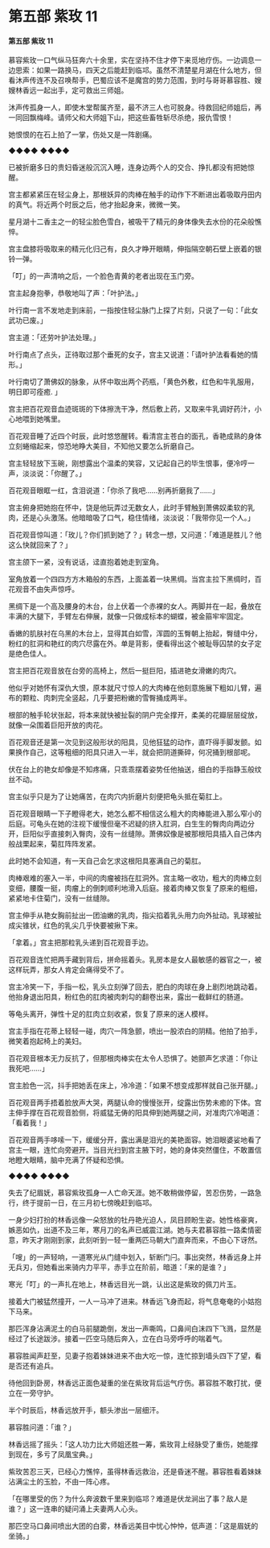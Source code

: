 # 第五部 紫玫 11

#### 第五部 紫玫 11

慕容紫玫一口气纵马狂奔六十余里，实在坚持不住才停下来觅地疗伤。一边调息一边思索：如果一路换马，四天之后能赶到临邛。虽然不清楚星月湖在什么地方，但看沐声传连不及召唤帮手，巴蜀应该不是魔宫的势力范围，到时与哥哥慕容胜、嫂嫂林香远一起出手，定可救出三师姐。

沐声传孤身一人，即使木堂帮属齐至，最不济三人也可脱身。待救回纪师姐后，再一同回飘梅峰。请师父和大师姐下山，把这些畜牲斩尽杀绝，报仇雪恨！

她恨恨的在石上拍了一掌，伤处又是一阵剧痛。

◆◆◆◆ ◆◆◆◆

已被折磨多日的贵妇昏迷般沉沉入睡，连身边两个人的交合、挣扎都没有把她惊醒。

宫主都紧紧压在轻尘身上，那根妖异的肉棒在触手的动作下不断进出着吸取丹田内的真气。将近两个时辰之后，他才抬起身来，微微一笑。

星月湖十二香主之一的轻尘脸色雪白，被吸干了精元的身体像失去水份的花朵般憔悴。

宫主盘膝将吸取来的精元化归己有，良久才睁开眼睛，伸指隔空朝石壁上嵌着的银铃一弹。

「叮」的一声清响之后，一个脸色青黄的老者出现在玉门旁。

宫主起身抱拳，恭敬地叫了声：「叶护法。」

叶行南一言不发地走到床前，一指按住轻尘脉门上探了片刻，只说了一句：「此女武功已废。」

宫主道：「还劳叶护法处理。」

叶行南点了点头，正待取过那个垂死的女子，宫主又说道：「请叶护法看看她的情形。」

叶行南切了萧佛奴的脉象，从怀中取出两个药瓶，「黄色外敷，红色和牛乳服用，明日即可痊癒. 」

宫主把百花观音血迹斑斑的下体擦洗干净，然后敷上药，又取来牛乳调好药汁，小心地喂到她嘴里。

百花观音睡了近四个时辰，此时悠悠醒转。看清宫主苍白的面孔，香艳成熟的身体立刻蜷缩起来，惊恐地睁大美目，不知他又要怎么折磨自己。

宫主轻轻放下玉碗，刚想露出个温柔的笑容，又记起自己的毕生恨事，便冷哼一声，淡淡说：「你醒了。」

百花观音眼眶一红，含泪说道：「你杀了我吧……别再折磨我了……」

宫主俯身把她抱在怀中，饶是他玩弄过无数女人，此时手臂触到萧佛奴柔软的乳肉，还是心头激荡。他暗暗吸了口气，稳住情绪，淡淡说：「我带你见一个人。」

百花观音惊叫道：「玫儿？你们抓到她了？」转念一想，又问道：「难道是胜儿？他这么快就回来了？」

宫主颌下一紧，没有说话，迳直抱着她走到室角。

室角放着一个四四方方木箱般的东西，上面盖着一块黑绸。当宫主拉下黑绸时，百花观音不由失声惊呼。

黑绸下是一个高及腰身的木台，台上伏着一个赤裸的女人。两脚并在一起，叠放在丰满的大腿下，手臂左右伸展，就像一只做成标本的蝴蝶，被金箍牢牢固定。

香嫩的肌肤衬在乌黑的木台上，显得其白如雪，浑圆的玉臀朝上抬起，臀缝中分，粉红的肛洞和艳红的肉穴尽露在外。单是背影，便看得出这个被耻辱囚禁的女子定是绝色佳人。

宫主把百花观音放在台旁的高椅上，然后一挺巨阳，插进艳女滑嫩的肉穴。

他似乎对她怀有深仇大恨，原本就尺寸惊人的大肉棒在他刻意施展下粗如儿臂，遍布的颗粒、肉刺完全竖起，几乎要把粉嫩的雪臀捅成两半。

根部的触手轮状张起，将本来就快被扯裂的阴户完全撑开，柔美的花瓣层层绽放，就像一朵围着巨阳开放的肉花。

百花观音还是第一次见到这般形状的阳具，见他狂猛的动作，直吓得手脚发颤。如果换作自己，这等粗细的阳具只进入一半，就会把阴道撕碎，何况捅到根部呢。

伏在台上的艳女却像是不知疼痛，只乖乖摆着姿势任他抽送，细白的手指静玉般纹丝不动。

宫主似乎只是为了让她痛苦，在肉穴内折磨片刻便把龟头抵在菊肛上。

百花观音眼睛一下子瞪得老大，她怎么都不相信这么粗大的肉棒能进入那么窄小的后庭。可龟头在她的注视下缓慢但毫不迟疑的挤入肛洞，白生生的臀肉向两边分开，巨阳似乎直接刺入臀肉，没有一丝缝隙。萧佛奴像是被那根阳具插入自己体内般战栗起来，菊肛阵阵发紧。

此时她不会知道，有一天自己会乞求这根阳具塞满自己的菊肛。

肉棒艰难的塞入一半，中间的肉瘤被挡在肛洞外。宫主略一收功，粗大的肉棒立刻变细，腰腹一挺，肉瘤上的倒刺顺利地滑入后庭。接着肉棒又恢复了原来的粗细，紧紧地卡住菊门，没有一丝缝隙。

宫主伸手从艳女胸前扯出一团油嫩的乳肉，指尖掐着乳头用力向外扯动。乳球被扯成尖锥状，红色的乳尖几乎快要被揪下来。

「拿着。」宫主把那粒乳头递到百花观音手边。

百花观音连忙把两手藏到背后，拼命摇着头。乳房本是女人最敏感的器官之一，被这样玩弄，那女人肯定会痛得受不了。

宫主冷笑一下，手指一松，乳头立刻弹了回去，肥白的肉球在身上剧烈地跳动着。他抬身退出阳具，粉红色的肛肉被肉刺勾的翻卷出来，露出一截鲜红的肠道。

等龟头离开，弹性十足的肛肉立刻收紧，恢复了原来的迷人模样。

宫主手指在花蒂上轻轻一碰，肉穴一阵急颤，喷出一股浓白的阴精。他拍了拍手，微笑着抱起椅上的美妇。

百花观音根本无力反抗了，但那根肉棒实在太令人恐惧了。她颤声乞求道：「你让我死吧……」

宫主脸色一沉，抖手把她丢在床上，冷冷道：「如果不想变成那样就自己张开腿。」

百花观音两手捂着脸放声大哭，两腿认命的慢慢张开，绽露出伤势未癒的下体。宫主伸手撑在百花观音脸侧，将威猛无俦的阳具伸到她两腿之间，对准肉穴冷喝道：「看着我！」

百花观音两手哆嗦一下，缓缓分开，露出满是泪光的美艳面容。她泪眼婆娑地看了宫主一眼，连忙向旁避开。当目光扫到宫主腋下时，她的身体突然僵住，不敢置信地瞪大眼睛，脑中充满了怀疑和恐惧。

◆◆◆◆ ◆◆◆◆

失去了纪眉妩，慕容紫玫孤身一人亡命天涯。她不敢稍做停留，苦忍伤势，一路急行，终于提前一日，在三月初七傍晚赶到临邛。

一身少妇打扮的林香远像一朵怒放的牡丹艳光迫人，凤目顾盼生姿。她性格豪爽，嫉恶如仇，出道不及三年，寒月刀的名声已威震江湖。她与夫君慕容胜一路柔情密意，昨天才刚刚到家，此刻听到一轻一重两匹马朝大门直奔而来，不由心下讶然。

「嗖」的一声轻响，一道寒光从门缝中划入，斩断门闩。事出突然，林香远身上并无兵刃，但她看出来骑内力平平，赤手立在阶前，暗道：「来的是谁？」

寒光「叮」的一声扎在地上，林香远目光一跳，认出这是紫玫的佩刀片玉。

接着大门被猛然撞开，一人一马冲了进来。林香远飞身而起，将气息奄奄的小姑抱下马来。

那匹浑身沾满泥土的白马前腿跪倒，发出一声嘶鸣，口鼻间白沫四下飞溅，显然是经过了长途跋涉。接着一匹空马随后奔入，立在白马旁呼呼的喘着气。

慕容胜闻声赶至，见妻子抱着妹妹进来不由大吃一惊，连忙掠到墙头四下了望，看是否还有追兵。

待他回到卧房，林香远正面色凝重的坐在紫玫背后运气疗伤。慕容胜不敢打扰，便立在一旁守护。

半个时辰后，林香远放开手，额头渗出一层细汗。

慕容胜问道：「谁？」

林香远摇了摇头：「这人功力比大师姐还胜一筹，紫玫背上经脉受了重伤，她能撑到现在，多亏了凤凰宝典。」

紫玫苦忍三天，已经心力憔悴，虽得林香远救治，还是昏迷不醒。慕容胜看着妹妹沾满尘土的玉脸，不由一阵心疼。

「在哪里受的伤？为什么奔波数千里来到临邛？难道是伏龙涧出了事？敌人是谁？」这一连串的疑问涌上夫妻两人心头。

那匹空马口鼻间喷出大团的白雾，林香远美目中忧心忡忡，低声道：「这是眉妩的坐骑。」

